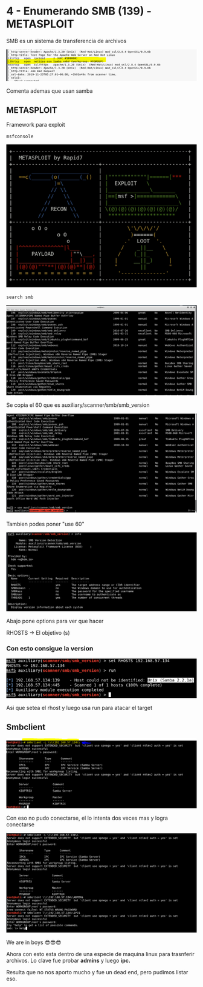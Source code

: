 # 4 - Enumerando SMB \(139\) - METASPLOIT

SMB es un sistema de transferencia de archivos

![](../../../.gitbook/assets/imagen%20%28206%29.png)

Comenta ademas que usan samba

## METASPLOIT

Framework para exploit

```text
msfconsole
```

![](../../../.gitbook/assets/imagen%20%28203%29.png)

```text
search smb
```

![Salen muchisimos modulos](../../../.gitbook/assets/imagen%20%28197%29.png)

Se copia el 60 que es auxiliary/scanner/smb/smb\_version

![](../../../.gitbook/assets/imagen%20%28205%29.png)

Tambien podes poner "use 60"

![](../../../.gitbook/assets/imagen%20%28200%29.png)

Abajo pone options para ver que hacer

RHOSTS -&gt; El objetivo \(s\) 

### Con esto consigue la version

![](../../../.gitbook/assets/imagen%20%28208%29.png)

Asi que setea el rhost y luego usa run para atacar el target

## Smbclient

![](../../../.gitbook/assets/imagen%20%28199%29.png)

Con eso no pudo conectarse, el lo intenta dos veces mas y logra conectarse

![](../../../.gitbook/assets/imagen%20%28210%29.png)

We are in boys 😎😎😎

Ahora con esto esta dentro de una especie de maquina linux para trasnferir archivos. Lo clave fue probar **admins** y luego **ipc.**

Resulta que no nos aporto mucho y fue un dead end, pero pudimos listar eso.












